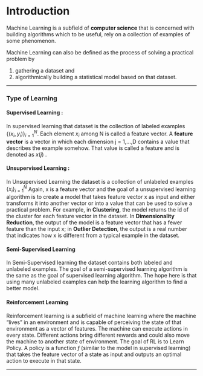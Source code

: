 # Introduction 
Machine Learning is a subfield of **computer science** that is concerned with building algorithms which to be useful, rely on a collection of examples of some phenomenon.

Machine Learning can also be defined as the process of solving a practical problem by 
1) gathering a dataset and 
2) algorithmically building a statistical model based on that dataset.
___
### Type of Learning
#### Supervised Learning : 
In supervised learning that dataset is the collection of labeled examples $\{(x_i, y_i)\}_{i=1} ^{N}$. Each element $x_i$ among N is called a feature vector. A **feature vector** is a vector in which each dimension j = 1,...,D contains a value that describes the example somehow. That value is called a feature and is denoted as $x(j)$ .

#### Unsupervised Learning : 
In Unsupervised Learning the dataset is a collection of unlabeled examples $\{x_i\}_{i=1}^N$ Again, x is a feature vector and the goal of a unsupervised learning algorithm is to create a model that takes feature vector x as input and either transforms it into another vector or into a value that can be used to solve a practical problem. For example, in **Clustering**, the model returns the id of the cluster for each feature vector in the dataset. 
In **Dimensionality Reduction**, the output of the model is a feature vector that has a fewer feature than the input x; in **Outlier Detection**, the output is a real number that indicates how x is different from a typical example in the dataset. 

#### Semi-Supervised Learning 
In Semi-Supervised learning the dataset contains both labeled and unlabeled examples. The goal of a semi-supervised learning algorithm is the same as the goal of supervised learning algorithm.
The hope here is that using many unlabeled examples can help the learning algorithm to find a better model.

#### Reinforcement Learning
Reinforcement learning is a subfield of machine learning where the machine “lives” in an environment and is capable of perceiving the state of that environment as a vector of features. The machine can execute actions in every state. Different actions bring different rewards and could also move the machine to another state of environment. The goal of RL is to Learn Policy. 
A policy is a function $f$ (similar to the model in supervised learning) that takes the feature vector of a state as input and outputs an optimal action to execute in that state. 
___